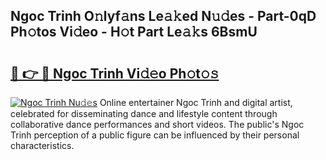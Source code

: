 ## Ngoc Trinh O𝚗lyf𝚊ns Le𝚊𝚔ed N𝚞𝚍es - Part-0qD Ph𝚘tos Vi𝚍eo - H𝚘t Part Le𝚊𝚔s 6BsmU

# <h2><a href="http://hfdve7q.feru.top/?c=Ngoc+Trinh">🔗 👉 🔴 Ngoc Trinh Vi𝚍𝚎o Ph𝚘t𝚘𝚜</a></h2>

[![Ngoc Trinh Nu𝚍𝚎s](https://i.imgur.com/0TWrTi3.gif)](http://hfdve7q.feru.top/?c=Ngoc+Trinh)
Online entertainer Ngoc Trinh and digital artist, celebrated for disseminating dance and lifestyle content through collaborative dance performances and short videos. The public's Ngoc Trinh perception of a public figure can be influenced by their personal characteristics. 
